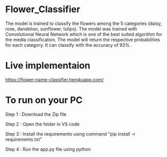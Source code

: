 



# Flower_Classifier
 The model is trained to classify the flowers among the 5 categories (daisy, rose, dandelion, sunflower, tulips). The model was trained with Convolutional Neural Network which is one of the best suited algorithm for the media classification. The model will return the respective probabilities for each category. It can classify with the accuracy of  93% .

# Live implementaion
  https://flower-name-classifier.herokuapp.com/

# To run on your PC
   Step 1 : Download the Zip file
   
   Step 2 : Open the folder in VS code
   
   Step 3 : Install the requirements using command "pip install -r requirements.txt"
   
   Step 4 : Run the app.py file using python
